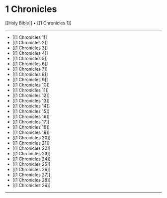 # 1 Chronicles

[[Holy Bible]] • [[1 Chronicles 1]]

---

- [[1 Chronicles 1]]
- [[1 Chronicles 2]]
- [[1 Chronicles 3]]
- [[1 Chronicles 4]]
- [[1 Chronicles 5]]
- [[1 Chronicles 6]]
- [[1 Chronicles 7]]
- [[1 Chronicles 8]]
- [[1 Chronicles 9]]
- [[1 Chronicles 10]]
- [[1 Chronicles 11]]
- [[1 Chronicles 12]]
- [[1 Chronicles 13]]
- [[1 Chronicles 14]]
- [[1 Chronicles 15]]
- [[1 Chronicles 16]]
- [[1 Chronicles 17]]
- [[1 Chronicles 18]]
- [[1 Chronicles 19]]
- [[1 Chronicles 20]]
- [[1 Chronicles 21]]
- [[1 Chronicles 22]]
- [[1 Chronicles 23]]
- [[1 Chronicles 24]]
- [[1 Chronicles 25]]
- [[1 Chronicles 26]]
- [[1 Chronicles 27]]
- [[1 Chronicles 28]]
- [[1 Chronicles 29]]

---

